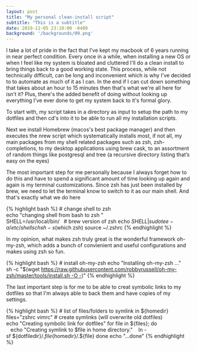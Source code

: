 ```yaml
---
layout: post
title: "My personal clean-install script"
subtitle: "This is a subtitle"
date: 2019-11-05 23:10:00 -0400
background: '/backgrounds/09.png'
---
```


I take a lot of pride in the fact that I’ve kept my macbook of 6 years running in near perfect condition. Every once in a while, when installing a new OS or when I feel like my system is bloated and cluttered I'll do a clean install to bring things back to a good working state. This process, while not technically difficult, can be long and inconvenient which is why I've decided to to automate as much of it as I can. In the end if I can cut down something that takes about an hour to 15 minutes then that's what we're all here for isn't it? Plus, there's the added benefit of doing without looking up everything I've ever done to get my system back to it's formal glory. 

To start with, my script takes in a directory as input to setup the path to my dotfiles and then cd's into it to be able to run all my installation scripts. 

Next we install Homebrew (macos's best package manager) and then executes the nrew script which systematically installs most, if not all, my main packages from my shell related packages such as zsh, zsh-completions, to my desktop applications using brew cask, to an assortment of random things like postgresql and tree (a recursive directory listing that’s easy on the eyes) 

The most important step for me personally because I always forget how to do this and have to spend a significant amount of time looking up again and again is my terminal customizations. Since zsh has just been installed by brew, we need to let the terminal know to switch to it as our main shell. And that's exactly what we do here 

{% highlight bash %}
# change shell to zsh
echo "changing shell from bash to zsh "
SHELL=/usr/local/bin/   # brew version of zsh
echo $SHELL | sudo tee -a /etc/shells
chsh -s $(which zsh)
source ~/.zshrc
{% endhighlight %}


In my opinion, what makes zsh truly great is the wonderful framework oh-my-zsh, which adds a bunch of convienient and useful configurations and makes using zsh so fun. 

{% highlight bash %}
# install oh-my-zsh
echo "Installing oh-my-zsh ..."
sh -c "$(wget https://raw.githubusercontent.com/robbyrussell/oh-my-zsh/master/tools/install.sh -O -)"
{% endhighlight %}


The last important step is for me to be able to creat symbolic links to my dotfiles so that I'm always able to back them and have copies of my settings. 

{% highlight bash %}
# list of files/folders to symlink in ${homedir}
files="zshrc vimrc"
# create symlinks (will overwrite old dotfiles)
echo "Creating symbolic link for dotfiles"
for file in ${files}; do
   echo "Creating symlink to $file in home directory."
   ln -sf ${dotfiledir}/.${file} ${homedir}/.${file}
done
echo "...done"
{% endhighlight %}